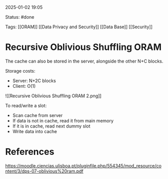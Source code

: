 2025-01-02 19:05

Status: #done 

Tags: [[ORAM]] [[Data Privacy and Security]] [[Data Base]] [[Security]] 

# Recursive Oblivious Shuffling ORAM

The cache can also be stored in the server, alongside the other N+C blocks.

Storage costs:
- Server: N+2C blocks
- Client: O(1)

![[Recursive Oblivious Shuffling ORAM 2.png]]

To read/write a slot:
- Scan cache from server
- If data is not in cache, read it from main memory
- If it is in cache, read next dummy slot
- Write data into cache

# References

https://moodle.ciencias.ulisboa.pt/pluginfile.php/554345/mod_resource/content/3/dps-07-oblivious%20ram.pdf
